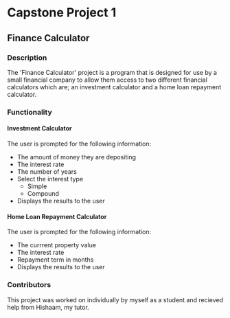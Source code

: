 # Capstone Project 1

## Finance Calculator  

### Description

The 'Finance Calculator' project is a program that is designed for use by a small financial company to allow them access to two different financial calculators which are; an investment calculator and a home loan repayment calculator.

### Functionality

#### Investment Calculator
The user is prompted for the following information:
* The amount of money they are depositing
* The interest rate
* The number of years
* Select the interest type
  * Simple
  * Compound
* Displays the results to the user

#### Home Loan Repayment Calculator
The user is prompted for the following information:
* The currrent property value
* The interest rate
* Repayment term in months
* Displays the results to the user

### Contributors

This project was worked on individually by myself as a student and recieved help from Hishaam, my tutor. 
